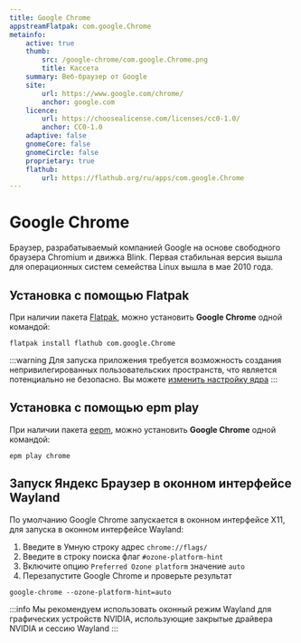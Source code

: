 ```yaml
---
title: Google Chrome
appstreamFlatpak: com.google.Chrome
metainfo:
    active: true
    thumb:
        src: /google-chrome/com.google.Chrome.png
        title: Кассета
    summary: Веб-браузер от Google
    site:
        url: https://www.google.com/chrome/
        anchor: google.com
    licence:
        url: https://choosealicense.com/licenses/cc0-1.0/
        anchor: CC0-1.0
    adaptive: false
    gnomeCore: false
    gnomeCircle: false
    proprietary: true
    flathub:
        url: https://flathub.org/ru/apps/com.google.Chrome
---
```


# Google Chrome

Браузер, разрабатываемый компанией Google на основе свободного браузера Chromium и движка Blink. Первая стабильная версия вышла для операционных систем семейства Linux вышла в мае 2010 года.

## Установка c помощью Flatpak <Badge type="danger" text="Неофициальная сборка" />

При наличии пакета [Flatpak](/flatpak), можно установить **Google Chrome** одной командой:

```shell
flatpak install flathub com.google.Chrome
```

<!--@include: ./parts/install/software-flatpak.md-->

:::warning
Для запуска приложения требуется возможность создания непривилегированных пользовательских пространств, что является потенциально не безопасно. Вы можете [изменить настройку ядра](flatpak.md#запуск-приложении)
:::

## Установка c помощью epm play <Badge type="danger" text="Неофициальная сборка" />

При наличии пакета [eepm](/epm), можно установить **Google Chrome** одной командой:

```shell
epm play chrome
```

## Запуск Яндекс Браузер в оконном интерфейсе Wayland

По умолчанию Google Chrome запускается в оконном интерфейсе X11, для запуска в оконном интерфейсе Wayland:

1. Введите в Умную строку адрес `chrome://flags/`
2. Введите в строку поиска флаг `#ozone-platform-hint`
3. Включите опцию `Preferred Ozone platform` значение `auto`
4. Перезапустите Google Chrome и проверьте результат

```shell
google-chrome --ozone-platform-hint=auto
```

:::info
Мы рекомендуем использовать оконный режим Wayland для графических устройств NVIDIA, использующие закрытые драйвера NVIDIA и сессию Wayland
:::
